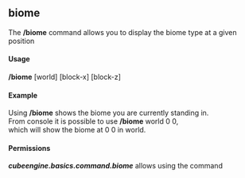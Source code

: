 ## biome ##
The **/biome** command allows you to display the biome type at a given position

#### Usage ####
**/biome** [world] [block-x] [block-z]

#### Example ####
Using **/biome** shows the biome you are currently standing in.  
From console it is possible to use **/biome** world 0 0,  
which will show the biome at 0 0 in world.

#### Permissions ####
***cubeengine.basics.command.biome*** allows using the command
